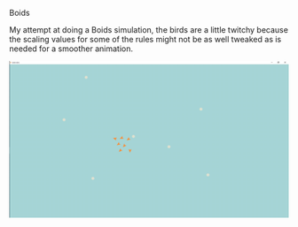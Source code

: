 Boids

My attempt at doing a Boids simulation, the birds are a little twitchy because the scaling values for some of the rules might not be as well tweaked as is needed for a smoother animation.

![](https://github.com/PERS23/Boids/blob/master/exampleGIF.gif)
